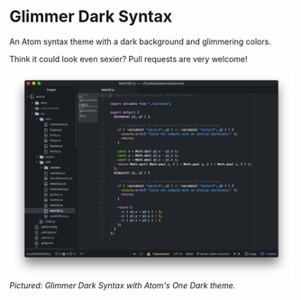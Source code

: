 # Glimmer Dark Syntax
An Atom syntax theme with a dark background and glimmering colors.

Think it could look even sexier? Pull requests are very welcome!

![example](screenshot.png)
*Pictured: Glimmer Dark Syntax with Atom's One Dark theme.*
